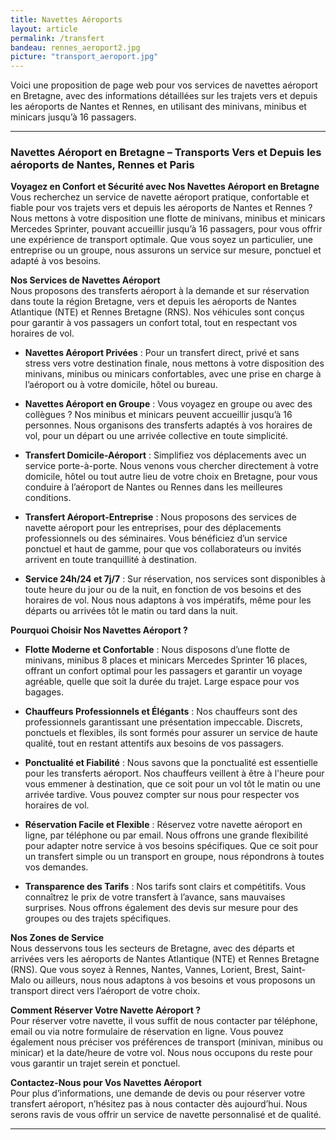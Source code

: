 ```yaml
---
title: Navettes Aéroports
layout: article
permalink: /transfert
bandeau: rennes_aeroport2.jpg
picture: "transport_aeroport.jpg"
---
```


Voici une proposition de page web pour vos services de navettes aéroport en Bretagne, avec des informations détaillées sur les trajets vers et depuis les aéroports de Nantes et Rennes, en utilisant des minivans, minibus et minicars jusqu’à 16 passagers.

---

### **Navettes Aéroport en Bretagne – Transports Vers et Depuis les aéroports de Nantes, Rennes et Paris**

**Voyagez en Confort et Sécurité avec Nos Navettes Aéroport en Bretagne**  
Vous recherchez un service de navette aéroport pratique, confortable et fiable pour vos trajets vers et depuis les aéroports de Nantes et Rennes ? Nous mettons à votre disposition une flotte de minivans, minibus et minicars Mercedes Sprinter, pouvant accueillir jusqu’à 16 passagers, pour vous offrir une expérience de transport optimale. Que vous soyez un particulier, une entreprise ou un groupe, nous assurons un service sur mesure, ponctuel et adapté à vos besoins.

**Nos Services de Navettes Aéroport**  
Nous proposons des transferts aéroport à la demande et sur réservation dans toute la région Bretagne, vers et depuis les aéroports de Nantes Atlantique (NTE) et Rennes Bretagne (RNS). Nos véhicules sont conçus pour garantir à vos passagers un confort total, tout en respectant vos horaires de vol.

- **Navettes Aéroport Privées** : Pour un transfert direct, privé et sans stress vers votre destination finale, nous mettons à votre disposition des minivans, minibus ou minicars confortables, avec une prise en charge à l’aéroport ou à votre domicile, hôtel ou bureau.
  
- **Navettes Aéroport en Groupe** : Vous voyagez en groupe ou avec des collègues ? Nos minibus et minicars peuvent accueillir jusqu’à 16 personnes. Nous organisons des transferts adaptés à vos horaires de vol, pour un départ ou une arrivée collective en toute simplicité.

- **Transfert Domicile-Aéroport** : Simplifiez vos déplacements avec un service porte-à-porte. Nous venons vous chercher directement à votre domicile, hôtel ou tout autre lieu de votre choix en Bretagne, pour vous conduire à l’aéroport de Nantes ou Rennes dans les meilleures conditions.

- **Transfert Aéroport-Entreprise** : Nous proposons des services de navette aéroport pour les entreprises, pour des déplacements professionnels ou des séminaires. Vous bénéficiez d’un service ponctuel et haut de gamme, pour que vos collaborateurs ou invités arrivent en toute tranquillité à destination.

- **Service 24h/24 et 7j/7** : Sur réservation, nos services sont disponibles à toute heure du jour ou de la nuit, en fonction de vos besoins et des horaires de vol. Nous nous adaptons à vos impératifs, même pour les départs ou arrivées tôt le matin ou tard dans la nuit.

**Pourquoi Choisir Nos Navettes Aéroport ?**  
- **Flotte Moderne et Confortable** : Nous disposons d’une flotte de minivans, minibus 8 places et minicars Mercedes Sprinter 16 places, offrant un confort optimal pour les passagers et garantir un voyage agréable, quelle que soit la durée du trajet. Large espace pour vos bagages.

- **Chauffeurs Professionnels et Élégants** : Nos chauffeurs sont des professionnels garantissant une présentation impeccable. Discrets, ponctuels et flexibles, ils sont formés pour assurer un service de haute qualité, tout en restant attentifs aux besoins de vos passagers. 

- **Ponctualité et Fiabilité** : Nous savons que la ponctualité est essentielle pour les transferts aéroport. Nos chauffeurs veillent à être à l'heure pour vous emmener à destination, que ce soit pour un vol tôt le matin ou une arrivée tardive. Vous pouvez compter sur nous pour respecter vos horaires de vol.

- **Réservation Facile et Flexible** : Réservez votre navette aéroport en ligne, par téléphone ou par email. Nous offrons une grande flexibilité pour adapter notre service à vos besoins spécifiques. Que ce soit pour un transfert simple ou un transport en groupe, nous répondrons à toutes vos demandes.

- **Transparence des Tarifs** : Nos tarifs sont clairs et compétitifs. Vous connaîtrez le prix de votre transfert à l’avance, sans mauvaises surprises. Nous offrons également des devis sur mesure pour des groupes ou des trajets spécifiques.

**Nos Zones de Service**  
Nous desservons tous les secteurs de Bretagne, avec des départs et arrivées vers les aéroports de Nantes Atlantique (NTE) et Rennes Bretagne (RNS). Que vous soyez à Rennes, Nantes, Vannes, Lorient, Brest, Saint-Malo ou ailleurs, nous nous adaptons à vos besoins et vous proposons un transport direct vers l’aéroport de votre choix.

**Comment Réserver Votre Navette Aéroport ?**  
Pour réserver votre navette, il vous suffit de nous contacter par téléphone, email ou via notre formulaire de réservation en ligne. Vous pouvez également nous préciser vos préférences de transport (minivan, minibus ou minicar) et la date/heure de votre vol. Nous nous occupons du reste pour vous garantir un trajet serein et ponctuel.

**Contactez-Nous pour Vos Navettes Aéroport**  
Pour plus d’informations, une demande de devis ou pour réserver votre transfert aéroport, n’hésitez pas à nous contacter dès aujourd’hui. Nous serons ravis de vous offrir un service de navette personnalisé et de qualité.

---


